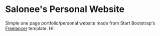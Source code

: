 # Salonee's Personal Website

Simple one page portfolio/personal website made from Start Bootstrap's [Freelancer](http://startbootstrap.com/template-overviews/freelancer/) template.
Hi!